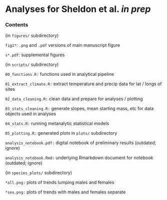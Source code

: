 # Analyses for Sheldon et al. *in prep*

### Contents  

(in `figures/` subdirectory)  

`fig1*`: `.png` and `.pdf` versions of main manuscript figure  

`s*.pdf`: supplemental figures   

(in `scripts/` subdirectory)  

`00_functions.R:` functions used in analytical pipeline  

`01_extract_climate.R:` extract temperature and precip data for lat / longs of sites    

`02_data_cleaning.R:` clean data and prepare for analyses / plotting  

`03_stats_cleaning.R:` generate slopes, mean starting mass, etc for data objects used in analyses  

`04_stats.R:` running metanalytic statistical models

`05_plotting.R:` generated plots in `plots/` subdirectory     

`analysis_notebook.pdf:` digital notebook of preliminary results (outdated; ignore)  

`analysis_notebook.Rmd:` underlying Rmarkdown document for notebook (outdated; ignore)  

(in `species_plots/` subdirectory)   

`*all.png:` plots of trends lumping males and females   

`*sex.png:` plots of trends with males and females separate   
